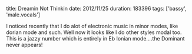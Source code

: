 title: Dreamin Not Thinkin
date: 2012/11/25
duration: 183396
tags: ['bassy', 'male.vocals']

I noticed recently that I do alot of electronic music in minor modes, like dorian mode and such. Well now it looks like I do other styles modal too. This is a jazzy number which is entirely in Eb Ionian mode....the Dominant never appears!
